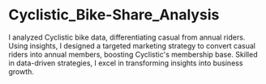 # Cyclistic_Bike-Share_Analysis
I analyzed Cyclistic bike data, differentiating casual from annual riders. Using insights, I designed a targeted marketing strategy to convert casual riders into annual members, boosting Cyclistic's membership base. Skilled in data-driven strategies, I excel in transforming insights into business growth.
